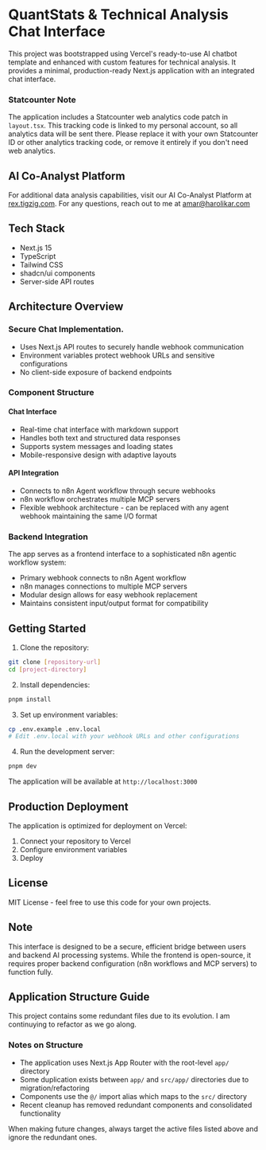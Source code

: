 # QuantStats & Technical Analysis Chat Interface

This project was bootstrapped using Vercel's ready-to-use AI chatbot template and enhanced with custom features for technical analysis. It provides a minimal, production-ready Next.js application with an integrated chat interface.

### Statcounter Note
The application includes a Statcounter web analytics code patch in `layout.tsx`. This tracking code is linked to my personal account, so all analytics data will be sent there. Please replace it with your own Statcounter ID or other analytics tracking code, or remove it entirely if you don't need web analytics.

## AI Co-Analyst Platform

For additional data analysis capabilities, visit our AI Co-Analyst Platform at [rex.tigzig.com](https://rex.tigzig.com). For any questions, reach out to me at amar@harolikar.com

## Tech Stack

- Next.js 15
- TypeScript
- Tailwind CSS
- shadcn/ui components
- Server-side API routes

## Architecture Overview

### Secure Chat Implementation.
- Uses Next.js API routes to securely handle webhook communication
- Environment variables protect webhook URLs and sensitive configurations
- No client-side exposure of backend endpoints

### Component Structure

#### Chat Interface
- Real-time chat interface with markdown support
- Handles both text and structured data responses
- Supports system messages and loading states
- Mobile-responsive design with adaptive layouts

#### API Integration
- Connects to n8n Agent workflow through secure webhooks
- n8n workflow orchestrates multiple MCP servers
- Flexible webhook architecture - can be replaced with any agent webhook maintaining the same I/O format

### Backend Integration
The app serves as a frontend interface to a sophisticated n8n agentic workflow system:
- Primary webhook connects to n8n Agent workflow
- n8n manages connections to multiple MCP servers
- Modular design allows for easy webhook replacement
- Maintains consistent input/output format for compatibility

## Getting Started

1. Clone the repository:
```bash
git clone [repository-url]
cd [project-directory]
```

2. Install dependencies:
```bash
pnpm install
```

3. Set up environment variables:
```bash
cp .env.example .env.local
# Edit .env.local with your webhook URLs and other configurations
```

4. Run the development server:
```bash
pnpm dev
```

The application will be available at `http://localhost:3000`

## Production Deployment

The application is optimized for deployment on Vercel:
1. Connect your repository to Vercel
2. Configure environment variables
3. Deploy

## License

MIT License - feel free to use this code for your own projects.

## Note

This interface is designed to be a secure, efficient bridge between users and backend AI processing systems. While the frontend is open-source, it requires proper backend configuration (n8n workflows and MCP servers) to function fully.

## Application Structure Guide

This project contains some redundant files due to its evolution. I am continuying to refactor as we go along. 


### Notes on Structure

- The application uses Next.js App Router with the root-level `app/` directory
- Some duplication exists between `app/` and `src/app/` directories due to migration/refactoring
- Components use the `@/` import alias which maps to the `src/` directory
- Recent cleanup has removed redundant components and consolidated functionality

When making future changes, always target the active files listed above and ignore the redundant ones.
